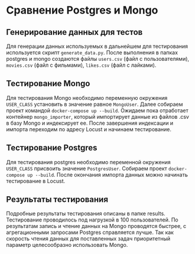 <h1>Сравнение Postgres и Mongo</h1>
<h2>Генерирование данных для тестов</h2>
<p>Для генерации данных используемых в дальнейшем для тестирования используется 
скрипт <code>generate_data.py</code>. После выполнения в папках postgres и 
mongo создаются файлы <code>users.csv</code> (файл с пользователями), 
<code>movies.csv</code> (файл с фильмами), 
<code>likes.csv</code> (файл с лайками).</p>
<h2>Тестирование Mongo</h2>
<p>Для тестирования Mongo необходимо переменную окружения <code>USER_CLASS</code>
установить в значение равное <code>MongoUser</code>.
Далее собираем проект командой <code>docker-compose up --build</code>.
Ожидаем пока отработает контейнер <code>mongo_importer</code>, который импортирует
данные из файлов .csv в базу Mongo и индексирует ее. После завершения
индексации и импорта переходим по адресу Locust и начинаем тестирование.</p>
<h2>Тестирование Postgres</h2>
<p>Для тестирования postgres необходимо переменной окружения <code>USER_CLASS</code>
присвоить значение <code>PostgresUser</code>. Собираем проект <code>docker-compose up --build</code>.
После окончания импорта данных можно начинать тестирование в Locust.</p>
<h2>Результаты тестирования</h2>
<p>Подробные результаты тестирования описаны в папке results. Тестирование 
проводилось под нагрузкой в 100 пользователей. По результатам запись и чтение 
данных на Mongo проводятся быстрее, с агрегационными запросами Postgres
справляется лучше. Так как скорость чтения данных для поставленных задач
приоритетный параметр целесообразно использовать Mongo.</p>
